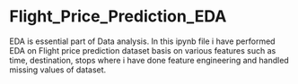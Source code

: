 # Flight_Price_Prediction_EDA


EDA is essential part of Data analysis. In this ipynb file i have performed EDA on Flight price prediction dataset basis on various features 
such as time, destination, stops where i have done feature engineering and handled missing values of dataset. 
